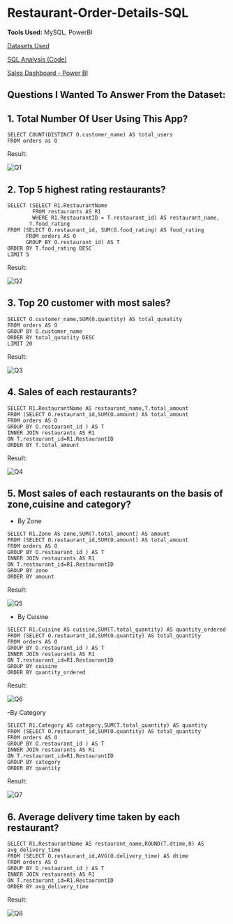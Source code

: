 # Restaurant-Order-Details-SQL
**Tools Used:** MySQL, PowerBI

[Datasets Used](https://www.kaggle.com/datasets/mohamedharris/restaurant-order-details/data?select=Orders.xlsx)

[SQL Analysis (Code)](https://github.com/Virendra2303/Restaurant-Order-Details-SQL/blob/main/Restaurants_Sales_SQL_Analysis.sql)

[Sales Dashboard - Power BI](https://github.com/Virendra2303/Restaurant-Order-Details-SQL/blob/main/Restaurants%20Sale%20Dashboard(Power%20BI).pbix)


## Questions I Wanted To Answer From the Dataset:

## 1. Total Number Of User Using This App?
```mysql
SELECT COUNT(DISTINCT O.customer_name) AS total_users
FROM orders as O
```
Result: 

![Q1](https://i.imgur.com/bSHgldx.png)

## 2. Top 5 highest rating restaurants?
```mysql
SELECT (SELECT R1.RestaurantName
        FROM restaurants AS R1
        WHERE R1.RestaurantID = T.restaurant_id) AS restaurant_name,
       T.food_rating
FROM (SELECT O.restaurant_id, SUM(O.food_rating) AS food_rating
      FROM orders AS O
      GROUP BY O.restaurant_id) AS T
ORDER BY T.food_rating DESC
LIMIT 5
```
Result:

![Q2](https://i.imgur.com/AT8SGGS.png)

## 3. Top 20 customer with most sales?
```mysql
SELECT O.customer_name,SUM(O.quantity) AS total_qunatity
FROM orders AS O
GROUP BY O.customer_name
ORDER BY total_qunatity DESC
LIMIT 20
```
Result:

![Q3](https://i.imgur.com/fxTNKd5.png)

## 4. Sales of each restaurants?
```mysql
SELECT R1.RestaurantName AS restaurant_name,T.total_amount
FROM (SELECT O.restaurant_id,SUM(O.amount) AS total_amount
FROM orders AS O
GROUP BY O.restaurant_id ) AS T
INNER JOIN restaurants AS R1
ON T.restaurant_id=R1.RestaurantID
ORDER BY T.total_amount
```
Result:

![Q4](https://i.imgur.com/7qeo7jk.png)

## 5. Most sales of each restaurants on the basis of zone,cuisine and category?
- By Zone
```mysql
SELECT R1.Zone AS zone,SUM(T.total_amount) AS amount
FROM (SELECT O.restaurant_id,SUM(O.amount) AS total_amount
FROM orders AS O
GROUP BY O.restaurant_id ) AS T
INNER JOIN restaurants AS R1
ON T.restaurant_id=R1.RestaurantID
GROUP BY zone
ORDER BY amount
```
Result:

![Q5](https://i.imgur.com/0H7UZ5N.png)

- By Cuisine
```mysql
SELECT R1.Cuisine AS cuisine,SUM(T.total_quantity) AS quantity_ordered
FROM (SELECT O.restaurant_id,SUM(O.quantity) AS total_quantity
FROM orders AS O
GROUP BY O.restaurant_id ) AS T
INNER JOIN restaurants AS R1
ON T.restaurant_id=R1.RestaurantID
GROUP BY cuisine
ORDER BY quantity_ordered
```
Result:

![Q6](https://i.imgur.com/QaL1Oef.png)

-By Category
```mysql
SELECT R1.Category AS category,SUM(T.total_quantity) AS quantity
FROM (SELECT O.restaurant_id,SUM(O.quantity) AS total_quantity
FROM orders AS O
GROUP BY O.restaurant_id ) AS T
INNER JOIN restaurants AS R1
ON T.restaurant_id=R1.RestaurantID
GROUP BY category
ORDER BY quantity
```
Result:

![Q7](https://i.imgur.com/L33hjpn.png)

## 6. Average delivery time taken by each restaurant?
```mysql
SELECT R1.RestaurantName AS restaurant_name,ROUND(T.dtime,0) AS avg_delivery_time
FROM (SELECT O.restaurant_id,AVG(O.delivery_time) AS dtime
FROM orders AS O
GROUP BY O.restaurant_id ) AS T
INNER JOIN restaurants AS R1
ON T.restaurant_id=R1.RestaurantID
ORDER BY avg_delivery_time
```
Result:

![Q8](https://i.imgur.com/6xFmmhU.png)
